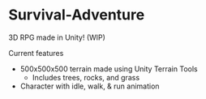 # Survival-Adventure
3D RPG made in Unity! (WIP)

Current features
- 500x500x500 terrain made using Unity Terrain Tools
  - Includes trees, rocks, and grass
- Character with idle, walk, & run animation
